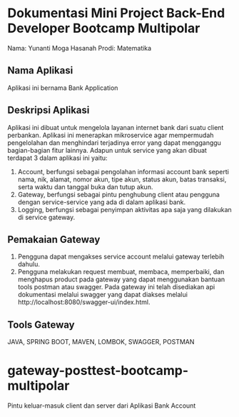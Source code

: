 # Dokumentasi Mini Project Back-End Developer Bootcamp Multipolar

Nama: Yunanti Moga Hasanah
Prodi: Matematika

##  Nama Aplikasi
Aplikasi ini bernama Bank Application

## Deskripsi Aplikasi
Aplikasi ini dibuat untuk mengelola layanan internet bank dari suatu client perbankan. Aplikasi ini menerapkan mikroservice agar mempermudah pengelolahan dan menghindari terjadinya error yang dapat mengganggu bagian-bagian fitur lainnya. Adapun untuk service yang akan dibuat terdapat 3 dalam aplikasi ini yaitu:
1. Account, berfungsi sebagai pengolahan informasi account bank seperti nama, nik, alamat, nomor akun, tipe akun, status akun, batas transaksi, serta waktu dan tanggal buka dan tutup akun.
2. Gateway, berfungsi sebagai pintu penghubung client atau pengguna dengan service-service yang ada di dalam aplikasi bank.
3. Logging, berfungsi sebagai penyimpan aktivitas apa saja yang dilakukan di service gateway.

## Pemakaian Gateway
1. Pengguna dapat mengakses service account melalui gateway terlebih dahulu.
2. Pengguna melakukan request membuat, membaca, memperbaiki, dan menghapus product pada gateway yang dapat menggunakan bantuan tools postman atau swagger. Pada gateway ini telah disediakan api dokumentasi melalui swagger yang dapat diakses melalui http://localhost:8080/swagger-ui/index.html.

## Tools Gateway
JAVA, SPRING BOOT, MAVEN, LOMBOK, SWAGGER, POSTMAN

# gateway-posttest-bootcamp-multipolar
Pintu keluar-masuk client dan server dari Aplikasi Bank Account
